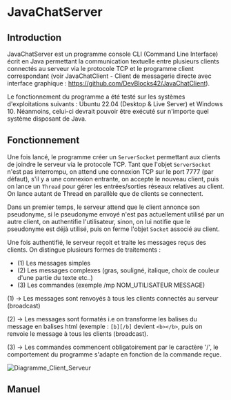 # JavaChatServer

## Introduction
JavaChatServer est un programme console CLI (Command Line Interface) écrit en Java permettant la communication textuelle entre plusieurs clients connectés au serveur via le protocole TCP et le programme client correspondant (voir JavaChatClient - Client de messagerie directe avec interface graphique : https://github.com/DevBlocks42/JavaChatClient).

Le fonctionnement du programme a été testé sur les systèmes d'exploitations suivants : Ubuntu 22.04 (Desktop & Live Server) et Windows 10. Néanmoins, celui-ci devrait pouvoir être exécuté sur n'importe quel système disposant de Java.

## Fonctionnement

Une fois lancé, le programme créer un `ServerSocket` permettant aux clients de joindre le serveur via le protocole TCP. Tant que l'objet `ServerSocket` n'est pas interrompu, on attend une connexion TCP sur le port 7777 (par défaut), s'il y a une connexion entrante, on accepte le nouveau client, puis on lance un `Thread` pour gérer les entrées/sorties réseaux relatives au client. On lance autant de Thread en parallèle que de clients se connectent. 

Dans un premier temps, le serveur attend que le client annonce son pseudonyme, si le pseudonyme envoyé n'est pas actuellement utilisé par un autre client, on authentifie l'utilisateur, sinon, on lui notifie que le pseudonyme est déjà utilisé, puis on ferme l'objet `Socket` associé au client.

Une fois authentifié, le serveur reçoit et traite les messages reçus des clients. On distingue plusieurs formes de traitements : 
  - (1) Les messages simples 
  - (2) Les messages complexes (gras, souligné, italique, choix de couleur d'une partie du texte etc..) 
  - (3) Les commandes (exemple /mp NOM_UTILISATEUR MESSAGE)


(1) -> Les messages sont renvoyés à tous les clients connectés au serveur (broadcast)


(2) -> Les messages sont formatés i.e on transforme les balises du message en balises html (exemple : `[b][/b]` devient `<b></b>`, puis on renvoie le message à tous les clients (broadcast).


(3) -> Les commandes commencent obligatoirement par le caractère '/', le comportement du programme s'adapte en fonction de la commande reçue.


![Diagramme_Client_Serveur](https://github.com/DevBlocks42/JavaChatServer/assets/136115859/13126ae9-5daf-423e-805a-dbaa5f8ad07e)


## Manuel

